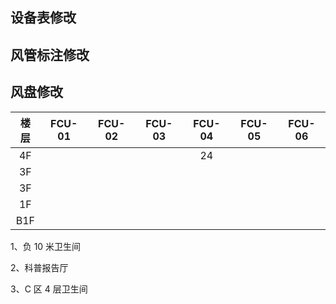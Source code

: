 ## 设备表修改

## 风管标注修改

## 风盘修改

| 楼层 | FCU-01 | FCU-02 | FCU-03 | FCU-04 | FCU-05 | FCU-06 |
| :--: | :----: | :----: | :----: | :----: | :----: | :----: |
|  4F  |        |        |        |   24   |        |        |
|  3F  |        |        |        |        |        |        |
|  3F  |        |        |        |        |        |        |
|  1F  |        |        |        |        |        |        |
| B1F  |        |        |        |        |        |        |

1、负 10 米卫生间

2、科普报告厅

3、C 区 4 层卫生间
